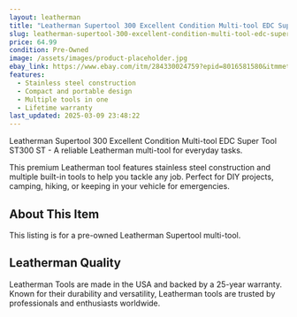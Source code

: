 ```yaml
---
layout: leatherman
title: "Leatherman Supertool 300 Excellent Condition Multi-tool EDC Super Tool ST300 ST"
slug: leatherman-supertool-300-excellent-condition-multi-tool-edc-super-tool-st300-st
price: 64.99
condition: Pre-Owned
image: /assets/images/product-placeholder.jpg
ebay_link: https://www.ebay.com/itm/284330024759?epid=8016581580&itmmeta=01JNZ63V0N8YCQEV3VB89FZZ27&hash=item423363df37:g:kKQAAOSwBplgxFGU&itmprp=enc%3AAQAKAAAA4FkggFvd1GGDu0w3yXCmi1dmXKNCHkwnBUV%2BaVAEA31l1Kng3a8VVhfUWPB3%2FiiLEDu153o54iCAiqVDDTjCm1rnhiy2uL8m0BrDXvGNH49qiF7Se7bAjyyGetpXwGS9PA4RRKMlE1fyxYl1CljfCmUOrc3egJ3or1%2B9NVgEVl5PeMF4jeoqVYsO3wpctfZVWH7wiFKgDWqbrbYDuV85AadQG2K%2FnLPEzi59qxKZM5KVhQ%2FZ%2Fg1D3emM6VE58d%2FhYvlomOKfWWpaOD4sPwwQhNBII43N16EBibeQNMbEuTMC%7Ctkp%3ABk9SR7awj-avZQ
features:
  - Stainless steel construction
  - Compact and portable design
  - Multiple tools in one
  - Lifetime warranty
last_updated: 2025-03-09 23:48:22
---
```


Leatherman Supertool 300 Excellent Condition Multi-tool EDC Super Tool ST300 ST - A reliable Leatherman multi-tool for everyday tasks.

This premium Leatherman tool features stainless steel construction and multiple built-in tools to help you tackle any job. Perfect for DIY projects, camping, hiking, or keeping in your vehicle for emergencies.

## About This Item

This listing is for a pre-owned Leatherman Supertool multi-tool.

## Leatherman Quality

Leatherman Tools are made in the USA and backed by a 25-year warranty. Known for their durability and versatility, Leatherman tools are trusted by professionals and enthusiasts worldwide.

